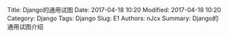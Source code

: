Title: Django的通用试图
Date: 2017-04-18 10:20
Modified: 2017-04-18 10:20
Category: Django
Tags: Django
Slug: E1
Authors: nJcx
Summary: Django的通用试图介绍


